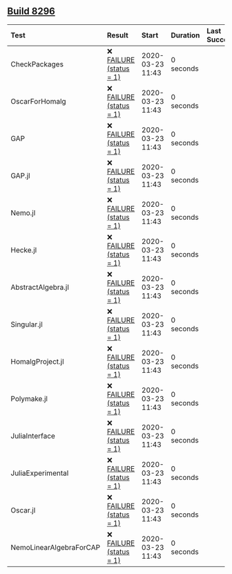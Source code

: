 ## [Build 8296](https://oscarci.mathematik.uni-kl.de/job/oscar/8296/)

| Test         | Result | Start | Duration | Last Success |
|:-------------|:-------|:------|:---------|:-------------|
| CheckPackages | ❌ [FAILURE (status = 1)](https://oscarci.mathematik.uni-kl.de/job/oscar/8296/artifact/build-8296/CheckPackages.log) | 2020-03-23 11:43 | 0 seconds |  |
| OscarForHomalg | ❌ [FAILURE (status = 1)](https://oscarci.mathematik.uni-kl.de/job/oscar/8296/artifact/build-8296/OscarForHomalg.log) | 2020-03-23 11:43 | 0 seconds |  |
| GAP | ❌ [FAILURE (status = 1)](https://oscarci.mathematik.uni-kl.de/job/oscar/8296/artifact/build-8296/GAP.log) | 2020-03-23 11:43 | 0 seconds |  |
| GAP.jl | ❌ [FAILURE (status = 1)](https://oscarci.mathematik.uni-kl.de/job/oscar/8296/artifact/build-8296/GAP.jl.log) | 2020-03-23 11:43 | 0 seconds |  |
| Nemo.jl | ❌ [FAILURE (status = 1)](https://oscarci.mathematik.uni-kl.de/job/oscar/8296/artifact/build-8296/Nemo.jl.log) | 2020-03-23 11:43 | 0 seconds |  |
| Hecke.jl | ❌ [FAILURE (status = 1)](https://oscarci.mathematik.uni-kl.de/job/oscar/8296/artifact/build-8296/Hecke.jl.log) | 2020-03-23 11:43 | 0 seconds |  |
| AbstractAlgebra.jl | ❌ [FAILURE (status = 1)](https://oscarci.mathematik.uni-kl.de/job/oscar/8296/artifact/build-8296/AbstractAlgebra.jl.log) | 2020-03-23 11:43 | 0 seconds |  |
| Singular.jl | ❌ [FAILURE (status = 1)](https://oscarci.mathematik.uni-kl.de/job/oscar/8296/artifact/build-8296/Singular.jl.log) | 2020-03-23 11:43 | 0 seconds |  |
| HomalgProject.jl | ❌ [FAILURE (status = 1)](https://oscarci.mathematik.uni-kl.de/job/oscar/8296/artifact/build-8296/HomalgProject.jl.log) | 2020-03-23 11:43 | 0 seconds |  |
| Polymake.jl | ❌ [FAILURE (status = 1)](https://oscarci.mathematik.uni-kl.de/job/oscar/8296/artifact/build-8296/Polymake.jl.log) | 2020-03-23 11:43 | 0 seconds |  |
| JuliaInterface | ❌ [FAILURE (status = 1)](https://oscarci.mathematik.uni-kl.de/job/oscar/8296/artifact/build-8296/JuliaInterface.log) | 2020-03-23 11:43 | 0 seconds |  |
| JuliaExperimental | ❌ [FAILURE (status = 1)](https://oscarci.mathematik.uni-kl.de/job/oscar/8296/artifact/build-8296/JuliaExperimental.log) | 2020-03-23 11:43 | 0 seconds |  |
| Oscar.jl | ❌ [FAILURE (status = 1)](https://oscarci.mathematik.uni-kl.de/job/oscar/8296/artifact/build-8296/Oscar.jl.log) | 2020-03-23 11:43 | 0 seconds |  |
| NemoLinearAlgebraForCAP | ❌ [FAILURE (status = 1)](https://oscarci.mathematik.uni-kl.de/job/oscar/8296/artifact/build-8296/NemoLinearAlgebraForCAP.log) | 2020-03-23 11:43 | 0 seconds |  |

